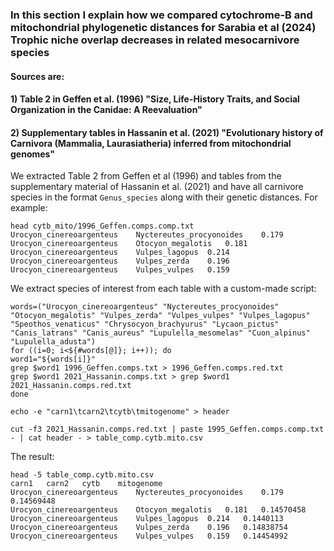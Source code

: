 ### In this section I explain how we compared cytochrome-B and mitochondrial phylogenetic distances for Sarabia et al (2024) Trophic niche overlap decreases in related mesocarnivore species
#### Sources are: 
#### 1) Table 2 in Geffen et al. (1996) "Size, Life-History Traits, and Social Organization in the Canidae: A Reevaluation" 
#### 2) Supplementary tables in Hassanin et al. (2021) "Evolutionary history of Carnivora (Mammalia, Laurasiatheria) inferred from mitochondrial genomes"

We extracted Table 2 from Geffen et al (1996) and tables from the supplementary material of Hassanin et al. (2021) and have all carnivore species in the format `Genus_species` along with their genetic distances. For example:

 ```
head cytb_mito/1996_Geffen.comps.comp.txt
Urocyon_cinereoargenteus	Nyctereutes_procyonoides	0.179
Urocyon_cinereoargenteus	Otocyon_megalotis	0.181
Urocyon_cinereoargenteus	Vulpes_lagopus	0.214
Urocyon_cinereoargenteus	Vulpes_zerda	0.196
Urocyon_cinereoargenteus	Vulpes_vulpes	0.159
```

We extract species of interest from each table with a custom-made script:

```
words=("Urocyon_cinereoargenteus" "Nyctereutes_procyonoides" "Otocyon_megalotis" "Vulpes_zerda" "Vulpes_vulpes" "Vulpes_lagopus" "Speothos_venaticus" "Chrysocyon_brachyurus" "Lycaon_pictus" "Canis_latrans" "Canis_aureus" "Lupulella_mesomelas" "Cuon_alpinus" "Lupulella_adusta")
for ((i=0; i<${#words[@]}; i++)); do
word1="${words[i]}"
grep $word1 1996_Geffen.comps.txt > 1996_Geffen.comps.red.txt
grep $word1 2021_Hassanin.comps.txt > grep $word1 2021_Hassanin.comps.red.txt
done

echo -e "carn1\tcarn2\tcytb\tmitogenome" > header

cut -f3 2021_Hassanin.comps.red.txt | paste 1995_Geffen.comps.comp.txt - | cat header - > table_comp.cytb.mito.csv
```
The result:

```
head -5 table_comp.cytb.mito.csv 
carn1	carn2	cytb	mitogenome
Urocyon_cinereoargenteus	Nyctereutes_procyonoides	0.179	0.14569448
Urocyon_cinereoargenteus	Otocyon_megalotis	0.181	0.14570458
Urocyon_cinereoargenteus	Vulpes_lagopus	0.214	0.1440113
Urocyon_cinereoargenteus	Vulpes_zerda	0.196	0.14838754
Urocyon_cinereoargenteus	Vulpes_vulpes	0.159	0.14454992
```




